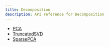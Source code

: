 ```yaml
---
title: Decomposition
description: API reference for Decomposition
---
```


- [PCA](pca.md)
- [TruncatedSVD](truncatedSVD.md)
- [SparsePCA](sparsePCA.md)
